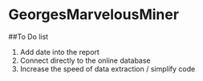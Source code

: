 # GeorgesMarvelousMiner
##To Do list 

1) Add date into the report
2) Connect directly to the online database
3) Increase the speed of data extraction / simplify code
